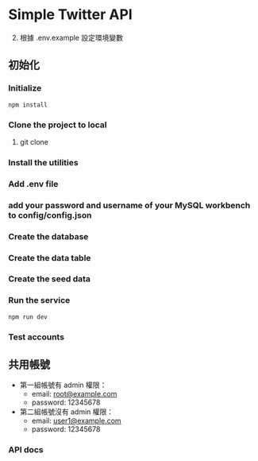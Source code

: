 # Simple Twitter API

2. 根據 .env.example 設定環境變數

## 初始化
### Initialize
```
npm install
```
### Clone the project to local
1. git clone
### Install the utilities
### Add .env file
### add your password and username of your MySQL workbench to config/config.json
### Create the database
### Create the data table
### Create the seed data
### Run the service
```
npm run dev
```

### Test accounts




## 共用帳號
* 第一組帳號有 admin 權限：
  * email: root@example.com
  * password: 12345678
* 第二組帳號沒有 admin 權限：
  * email: user1@example.com
  * password: 12345678

### API docs